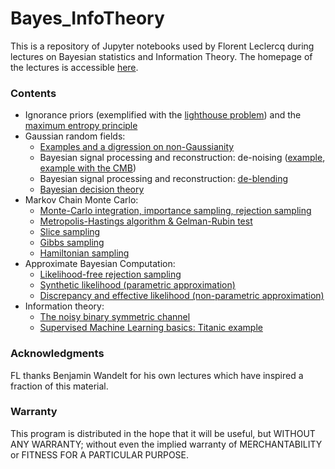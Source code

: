 # Bayes_InfoTheory #

This is a repository of Jupyter notebooks used by Florent Leclercq during lectures on Bayesian statistics and Information Theory.
The homepage of the lectures is accessible [here](http://www.florent-leclercq.eu/teaching.php).

### Contents ###
* Ignorance priors (exemplified with the [lighthouse problem](LighthouseProblem.ipynb)) and the [maximum entropy principle](MaximumEntropy.ipynb)
* Gaussian random fields:
  * [Examples and a digression on non-Gaussianity](GRF_and_fNL.ipynb)
  * Bayesian signal processing and reconstruction: de-noising ([example](WienerFilter_denoising.ipynb), [example with the CMB](WienerFilter_denoising_CMB.ipynb))
  * Bayesian signal processing and reconstruction: [de-blending](WienerFilter_deblending.ipynb)
  * [Bayesian decision theory](DecisionTheory.ipynb)
* Markov Chain Monte Carlo:
  * [Monte-Carlo integration, importance sampling, rejection sampling](Sampling_Importance_Rejection.ipynb)
  * [Metropolis-Hastings algorithm & Gelman-Rubin test](MCMC_MH.ipynb)
  * [Slice sampling](MCMC_Slice.ipynb)
  * [Gibbs sampling](MCMC_Gibbs.ipynb)
  * [Hamiltonian sampling](MCMC_Hamiltonian.ipynb)
* Approximate Bayesian Computation:
  * [Likelihood-free rejection sampling](ABC_rejection.ipynb)
  * [Synthetic likelihood (parametric approximation)](ABC_synthetic_likelihood.ipynb)
  * [Discrepancy and effective likelihood (non-parametric approximation)](ABC_discrepancy_effective_likelihood.ipynb)
* Information theory:
  * [The noisy binary symmetric channel](IT_noisy_binary_channel.ipynb)
  * [Supervised Machine Learning basics: Titanic example](Machine_Learning_basics.ipynb)

### Acknowledgments ###
FL thanks Benjamin Wandelt for his own lectures which have inspired a fraction of this material. 

### Warranty ###

This program is distributed in the hope that it will be useful, but WITHOUT ANY WARRANTY; without even the implied warranty of MERCHANTABILITY or FITNESS FOR A PARTICULAR PURPOSE.
